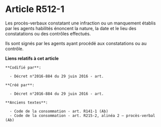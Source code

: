 # Article R512-1

Les procès-verbaux constatant une infraction ou un manquement établis par les agents habilités énoncent la nature, la date et
le lieu des constatations ou des contrôles effectués.

Ils sont signés par les agents ayant procédé aux constatations ou au contrôle.

**Liens relatifs à cet article**

	**Codifié par**:

	  - Décret n°2016-884 du 29 juin 2016 - art.

	**Créé par**:

	  - Décret n°2016-884 du 29 juin 2016 - art.

	**Anciens textes**:

	  - Code de la consommation - art. R141-1 (Ab)
	  - Code de la consommation - art. R215-2, alinéa 2 – procès-verbal (Ab)
